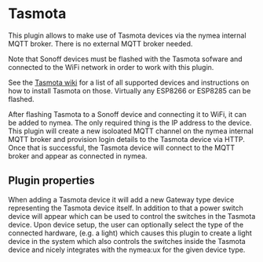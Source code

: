
# Tasmota

This plugin allows to make use of Tasmota devices via the nymea internal MQTT broker. There is no external MQTT broker needed.

Note that Sonoff devices must be flashed with the Tasmota sofware and connected to the WiFi network in order to work with this plugin.

See the [Tasmota wiki](https://tasmota.github.io/docs/#/Home) for a list of all supported devices and instructions on how to
install Tasmota on those. Virtually any ESP8266 or ESP8285 can be flashed.

After flashing Tasmota to a Sonoff device and connecting it to WiFi, it can be added to nymea. The only required
thing is the IP address to the device. This plugin will create a new isoloated MQTT channel on the nymea internal
MQTT broker and provision login details to the Tasmota device via HTTP. Once that is successful, the Tasmota device
will connect to the MQTT broker and appear as connected in nymea.

## Plugin properties
When adding a Tasmota device it will add a new Gateway type device representing the Tasmota device itself. In addition
to that a power switch device will appear which can be used to control the switches in the Tasmota device. Upon
device setup, the user can optionally select the type of the connected hardware, (e.g. a light) which causes this
plugin to create a light device in the system which also controls the switches inside the Tasmota device and nicely
integrates with the nymea:ux for the given device type.

